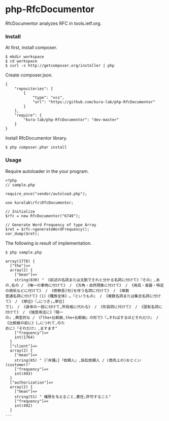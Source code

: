 # php-RfcDocumentor
RfcDocumentor analyzes RFC in tools.ietf.org.

### Install

At first, install composer.

```
$ mkdir workspace
$ cd workspace
$ curl -s http://getcomposer.org/installer | php
```

Create composer.json.

```
{
    "repositories": [
        {
            "type": "vcs",
            "url": "https://github.com/kura-lab/php-RfcDocumentor"
        }
    ],
    "require": {
        "kura-lab/php-RfcDocumentor": "dev-master"
    }
}
```

Install RfcDocumentor library.

```
$ php composer.phar install
```

### Usage

Require autoloader in the your program.

```
<?php
// sample.php

require_once("vendor/autoload.php");

use kuralab\rfc\RfcDocumentor;

// Initialize
$rfc = new RfcDocumentor("6749");

// Generate Word Frequency of type Array
$ret = $rfc->generateWordFrequency();
var_dump($ret);
```

The following is result of implementation.

```
$ php sample.php

array(1778) {
  ["the"]=>
  array(2) {
    ["mean"]=>
    string(830) " 《前述の名詞または文脈でそれと分かる名詞に付けて》『その』,あの,名の / 《唯一の事物に付けて》 / 《方角・自然現象に付けて》 / 《用具・楽器・特定の病気などに付けて》 / 《修飾吾[句]を伴う名詞に付けて》 / 《単数
普通名詞に付けて》(1)《種族全体》…『というもの』 / 《複数名詞または集合名詞に付けて》 / 《単位》『…につき;…単位[
で]』 / 《身体の一部に付けて,所有格に代わる》 / 《形容詞に付けて》 / 《固有名詞に付けて》 / 《強意用法に》『随一
の』,典型的な / 《「the+比較級,the+比較級」の形で》『…すればするほどそれだけ』 / 《比較級の前に》(…につれて,のた
めに)『それだけ』,ますます"
    ["frequency"]=>
    int(1764)
  }
  ["client"]=>
  array(2) {
    ["mean"]=>
    string(85) " [『弁護』]『依頼人』,訴訟依頼人 / (商売上の)おとくい(customer)"
    ["frequency"]=>
    int(493)
  }
  ["authorization"]=>
  array(2) {
    ["mean"]=>
    string(51) " 権限を与えること,委任;許可すること"
    ["frequency"]=>
    int(492)
  }
...
```
